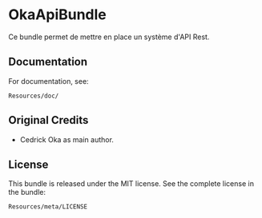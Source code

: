 OkaApiBundle
============

Ce bundle permet de mettre en place un système d'API Rest.

Documentation
-------------

For documentation, see:

    Resources/doc/

Original Credits
----------------

* Cedrick Oka as main author.

License
-------

This bundle is released under the MIT license. See the complete license in the
bundle:

    Resources/meta/LICENSE